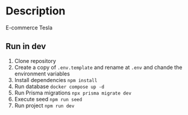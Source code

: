 # Description

E-commerce Tesla

## Run in dev

1. Clone repository
2. Create a copy of `.env.template` and rename at `.env` and chande the environment variables
3. Install dependencies `npm install`
4. Run database `docker compose up -d`
5. Run Prisma migrations `npx prisma migrate dev`
6. Execute seed `npm run seed`
7. Run project `npm run dev`
